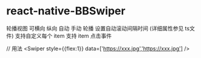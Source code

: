 # react-native-BBSwiper
轮播视图 可横向 纵向 自动 手动 轮播 设置自动滚动间隔时间 (详细属性参见 ts文件) 支持自定义每个 item 支持 item 点击事件

// 用法
<Swiper style={{flex:1}}
  data=['https://xxx.jpg','https://xxx.jpg']
/>

